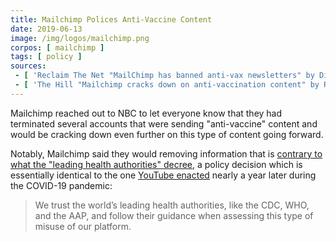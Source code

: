 ```yaml
---
title: Mailchimp Polices Anti-Vaccine Content
date: 2019-06-13
image: /img/logos/mailchimp.png
corpos: [ mailchimp ]
tags: [ policy ]
sources:
 - [ 'Reclaim The Net "MailChimp has banned anti-vax newsletters" by Didi Rankovic (17 Jun 2019)', 'https://reclaimthenet.org/newsletter-mailchimp-banned-anti-vax-content/' ]
 - [ 'The Hill "Mailchimp cracks down on anti-vaccination content" by Rebecca Klar (13 Jun 2019)', 'https://archive.is/puZWV' ]
---
```


Mailchimp reached out to NBC to let everyone know that they had terminated
several accounts that were sending "anti-vaccine" content and would be cracking
down even further on this type of content going forward.

Notably, Mailchimp said they would removing information that is [contrary to
what the "leading health authorities"
decree](https://archive.is/9l0YP#selection-1089.1-1089.158), a policy decision
which is essentially identical to the one [YouTube
enacted](/events/youtube-says-contradicting-who-will-violate-guidelines/)
nearly a year later during the COVID-19 pandemic:

> We trust the world’s leading health authorities, like the CDC, WHO, and the
> AAP, and follow their guidance when assessing this type of misuse of our
> platform.
